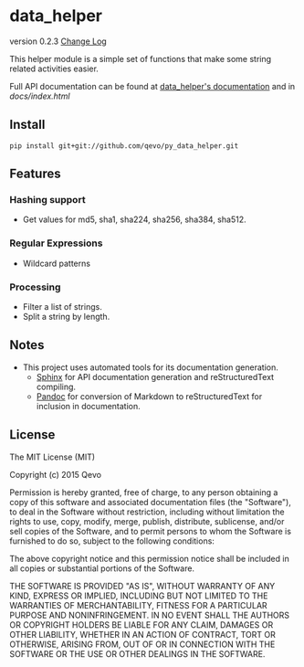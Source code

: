 # data_helper
version 0.2.3  [Change Log](CHANGELOG.md)

This helper module is a simple set of functions that make some string related activities easier.

Full API documentation can be found at [data_helper's documentation](https://py-data-helper.readthedocs.org/) and in *docs/index.html*

## Install
```
pip install git+git://github.com/qevo/py_data_helper.git
```

## Features

### Hashing support
  - Get values for md5, sha1, sha224, sha256, sha384, sha512.

### Regular Expressions
  - Wildcard patterns

### Processing
  - Filter a list of strings.
  - Split a string by length.

## Notes
  - This project uses automated tools for its documentation generation.
    - [Sphinx](http://sphinx-doc.org/) for API documentation generation and reStructuredText compiling.
    - [Pandoc](http://pandoc.org/) for conversion of Markdown to reStructuredText for inclusion in documentation.

## License
The MIT License (MIT)

Copyright (c) 2015 Qevo

Permission is hereby granted, free of charge, to any person obtaining a copy
of this software and associated documentation files (the "Software"), to deal
in the Software without restriction, including without limitation the rights
to use, copy, modify, merge, publish, distribute, sublicense, and/or sell
copies of the Software, and to permit persons to whom the Software is
furnished to do so, subject to the following conditions:

The above copyright notice and this permission notice shall be included in
all copies or substantial portions of the Software.

THE SOFTWARE IS PROVIDED "AS IS", WITHOUT WARRANTY OF ANY KIND, EXPRESS OR
IMPLIED, INCLUDING BUT NOT LIMITED TO THE WARRANTIES OF MERCHANTABILITY,
FITNESS FOR A PARTICULAR PURPOSE AND NONINFRINGEMENT. IN NO EVENT SHALL THE
AUTHORS OR COPYRIGHT HOLDERS BE LIABLE FOR ANY CLAIM, DAMAGES OR OTHER
LIABILITY, WHETHER IN AN ACTION OF CONTRACT, TORT OR OTHERWISE, ARISING FROM,
OUT OF OR IN CONNECTION WITH THE SOFTWARE OR THE USE OR OTHER DEALINGS IN
THE SOFTWARE.
